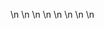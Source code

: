 

















































\n
\n
\n
\n
\n
\n
\n
\n


















































































